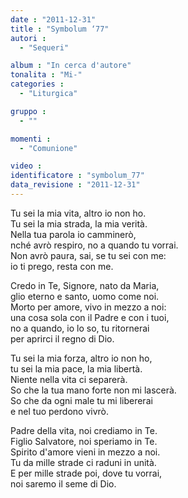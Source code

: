```yaml
---
date : "2011-12-31"
title : "Symbolum ‘77"
autori : 
  - "Sequeri"

album : "In cerca d'autore"
tonalita : "Mi-"
categories : 
  - "Liturgica"

gruppo : 
  - ""

momenti : 
  - "Comunione"

video : 
identificatore : "symbolum_77"
data_revisione : "2011-12-31"
---
```

  
  
Tu sei la mia vita, altro io non ho.  
Tu sei la mia strada, la mia verità.  
Nella tua parola io camminerò,   
nché avrò respiro, no a quando tu vorrai.  
Non avrò paura, sai, se tu sei con me:  
io ti prego, resta con me.  
  
  
Credo in Te, Signore, nato da Maria,  
glio eterno e santo, uomo come noi.  
Morto per amore, vivo in mezzo a noi:	   
una cosa sola con il Padre e con i tuoi,  
no a quando, io lo so, tu ritornerai  
per aprirci il regno di Dio.  
  
  
Tu sei la mia forza, altro io non ho,  
tu sei la mia pace, la mia libertà.  
Niente nella vita ci separerà.   
So che la tua mano forte non mi lascerà.  
So che da ogni male tu mi libererai  
e nel tuo perdono vivrò.  
  
  
Padre della vita, noi crediamo in Te.  
Figlio Salvatore, noi speriamo in Te.  
Spirito d'amore vieni in mezzo a noi.   
Tu da mille strade ci raduni in unità.  
E per mille strade poi, dove tu vorrai,  
noi saremo il seme di Dio.  
  
  
  
